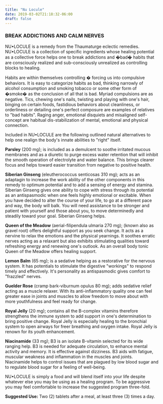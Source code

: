 ```yaml
---
title: "Nu Locule"
date: 2019-03-02T21:18:32-06:00
draft: false
---
```


### BREAK ADDICTIONS AND CALM NERVES

NU•LOCULE is a remedy from the Thaumaturge eclectic remedies. NU•LOCULE is a collection of specific ingredients whose healing potential as a collective force helps one to break addictions and �bad� habits that are consciously realized and sub-consciously unrealized as controlling blocks to healing.

Habits are within themselves controlling � forcing us into compulsive behaviors. It is easy to categorize habits as bad, thinking narrowly of alcohol consumption and smoking tobacco or some other form of �smoke� as the conclusion of all that is bad. Myriad compulsions are as negative. Tics, chewing one's nails, twisting and playing with one's hair, binging on certain foods, fastidious behaviors about cleanliness, or orderliness or detailing one's perfect composure are examples of relatives to "bad habits". Raging anger, emotional disquiets and misaligned self-concept are habitual dis-stabilization of mental, emotional and physical connection.

Included in NU•LOCULE are the following outlined natural alternatives to help one realign the body's innate abilities to "right" itself.

**Parsley** (200 mg); is included as a demulcent to soothe irritated mucous membranes and as a diuretic to purge excess water retention that will inhibit the smooth operation of electrolyte and water balance. This brings clearer focus and helps toward easier transition from negative to positive health.

**Siberian Ginseng** (eleutherococcus senticosas 310 mg); acts as an adaptagin to increase the work ability of the other components in this remedy to optimum potential and to add a sensing of energy and stamina. Siberian Ginseng gives one ability to cope with stress through its potential as an antispasmodic when one feels highly emotional or excitable. When you have decided to alter the course of your life, to go at a different pace and way, the body will balk. You will need assistance to be stronger and patient with yourself and those about you, to move determinedly and steadily toward your goal. Siberian Ginseng helps.

**Queen of the Meadow** (aerial-filipendula ulmaria 270 mg); (known also as gravel root) offers delightful support as you seek change. It acts as a nervine to relax the emotions and the physical yearnings. It soothes erratic nerves acting as a relaxant but also exhibits stimulating qualities toward refreshing energy and renewing one's outlook. As an overall body tonic Queen of the Meadow offers healing support.

**Lemon Balm** (65 mg); is a sedative helping as a restorative for the nervous system. It has potentials to stimulate the digestive "workings" to respond timely and effectively. It's personality as antispasmodic gives comfort to "frazzled" nerves.

**Guelder Rose** (cramp bark-viburnum opulus 80 mg); adds sedative relief acting as a muscle relaxer. With its anti-inflammatory quality one can feel greater ease in joints and muscles to allow freedom to move about with more youthfulness and feel ready for change.

**Royal Jelly** (20 mg); contains all the B-complex vitamins therefore strengthens the immune system to add support in one's determination to bring positive change. Royal Jelly is especially healing to the bronchial system to open airways for freer breathing and oxygen intake. Royal Jelly is renown for its youth enhancement.

**Niacinamide** (33 mg); B3 is an isolate B-vitamin selected for its wide ranging help. B3 is needed for adequate circulation, to enhance mental activity and memory. It is effective against dizziness. B3 aids with fatigue, muscular weakness and inflammation in the muscles and joints. Niacinamide helps to control issues that are plagued by low blood sugar and to regulate blood sugar for a feeling of well-being.

NU•LOCULE is simply a food and will blend itself into your life despite whatever else you may be using as a healing program. To be aggressive you may feel comfortable to increase the suggested program three-fold.

**Suggested Use:** Two (2) tablets after a meal, at least three (3) times a day.